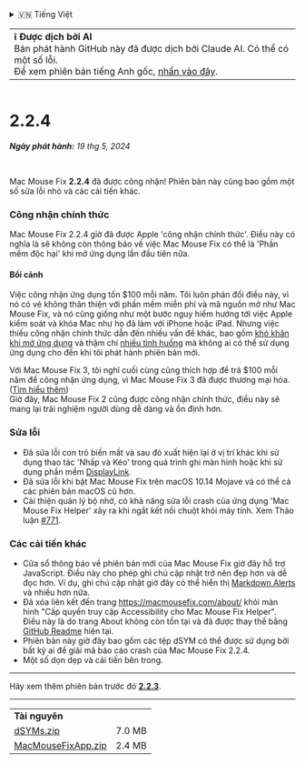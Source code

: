 <details>
<summary>🇻🇳 Tiếng Việt</summary>

[🇬🇧 English (GitHub)](https://github.com/noah-nuebling/mac-mouse-fix/releases/tag/2.2.4)\
[🇦🇩 Català](https://redirect.macmousefix.com/?target=mmf-release&tag=2.2.4&locale=ca)\
[🇩🇪 Deutsch](https://redirect.macmousefix.com/?target=mmf-release&tag=2.2.4&locale=de)\
[🇪🇸 Español](https://redirect.macmousefix.com/?target=mmf-release&tag=2.2.4&locale=es)\
[🇫🇷 Français](https://redirect.macmousefix.com/?target=mmf-release&tag=2.2.4&locale=fr)\
[🇮🇩 Indonesia](https://redirect.macmousefix.com/?target=mmf-release&tag=2.2.4&locale=id)\
[🇮🇹 Italiano](https://redirect.macmousefix.com/?target=mmf-release&tag=2.2.4&locale=it)\
[🇭🇺 Magyar](https://redirect.macmousefix.com/?target=mmf-release&tag=2.2.4&locale=hu)\
[🇳🇱 Nederlands](https://redirect.macmousefix.com/?target=mmf-release&tag=2.2.4&locale=nl)\
[🇵🇱 Polski](https://redirect.macmousefix.com/?target=mmf-release&tag=2.2.4&locale=pl)\
[🇧🇷 Português (Brasil)](https://redirect.macmousefix.com/?target=mmf-release&tag=2.2.4&locale=pt-BR)\
[🇵🇹 Português (Portugal)](https://redirect.macmousefix.com/?target=mmf-release&tag=2.2.4&locale=pt-PT)\
[🇷🇴 Română](https://redirect.macmousefix.com/?target=mmf-release&tag=2.2.4&locale=ro)\
[🇸🇪 Svenska](https://redirect.macmousefix.com/?target=mmf-release&tag=2.2.4&locale=sv)\
**🇻🇳 Tiếng Việt**\
[🇹🇷 Türkçe](https://redirect.macmousefix.com/?target=mmf-release&tag=2.2.4&locale=tr)\
[🇨🇿 Čeština](https://redirect.macmousefix.com/?target=mmf-release&tag=2.2.4&locale=cs)\
[🇬🇷 Ελληνικά](https://redirect.macmousefix.com/?target=mmf-release&tag=2.2.4&locale=el)\
[🇷🇺 Русский](https://redirect.macmousefix.com/?target=mmf-release&tag=2.2.4&locale=ru)\
[🇺🇦 Українська](https://redirect.macmousefix.com/?target=mmf-release&tag=2.2.4&locale=uk)\
[🇮🇱 עברית](https://redirect.macmousefix.com/?target=mmf-release&tag=2.2.4&locale=he)\
[🇸🇦 العربية](https://redirect.macmousefix.com/?target=mmf-release&tag=2.2.4&locale=ar)\
[🇮🇳 हिन्दी](https://redirect.macmousefix.com/?target=mmf-release&tag=2.2.4&locale=hi)\
[🇹🇭 ไทย](https://redirect.macmousefix.com/?target=mmf-release&tag=2.2.4&locale=th)\
[🇨🇳 中文 (简体)](https://redirect.macmousefix.com/?target=mmf-release&tag=2.2.4&locale=zh-Hans)\
[🇨🇳 中文 (繁體)](https://redirect.macmousefix.com/?target=mmf-release&tag=2.2.4&locale=zh-Hant)\
[🇭🇰 中文（香港)](https://redirect.macmousefix.com/?target=mmf-release&tag=2.2.4&locale=zh-HK)\
[🇯🇵 日本語](https://redirect.macmousefix.com/?target=mmf-release&tag=2.2.4&locale=ja)\
[🇰🇷 한국어](https://redirect.macmousefix.com/?target=mmf-release&tag=2.2.4&locale=ko)\
[Help translate Mac Mouse Fix to different languages!](https://github.com/noah-nuebling/mac-mouse-fix/discussions/731)
</details>
<table align=><td>
<b>ℹ️ Được dịch bởi AI</b><br>
Bản phát hành GitHub này đã được dịch bởi Claude AI. Có thể có một số lỗi.<br>
Để xem phiên bản tiếng Anh gốc, <a href="https://github.com/noah-nuebling/mac-mouse-fix/releases/tag/2.2.4">nhấn vào đây</a>.
</td></table>

<table></table>

# 2.2.4
***Ngày phát hành:** 19 thg 5, 2024*

<br>

Mac Mouse Fix **2.2.4** đã được công nhận! Phiên bản này cũng bao gồm một số sửa lỗi nhỏ và các cải tiến khác.

### **Công nhận chính thức**

Mac Mouse Fix 2.2.4 giờ đã được Apple 'công nhận chính thức'. Điều này có nghĩa là sẽ không còn thông báo về việc Mac Mouse Fix có thể là 'Phần mềm độc hại' khi mở ứng dụng lần đầu tiên nữa.

#### Bối cảnh

Việc công nhận ứng dụng tốn $100 mỗi năm. Tôi luôn phản đối điều này, vì nó có vẻ không thân thiện với phần mềm miễn phí và mã nguồn mở như Mac Mouse Fix, và nó cũng giống như một bước nguy hiểm hướng tới việc Apple kiểm soát và khóa Mac như họ đã làm với iPhone hoặc iPad. Nhưng việc thiếu công nhận chính thức dẫn đến nhiều vấn đề khác, bao gồm [khó khăn khi mở ứng dụng](https://github.com/noah-nuebling/mac-mouse-fix/discussions/114) và thậm chí [nhiều tình huống](https://github.com/noah-nuebling/mac-mouse-fix/issues/95) mà không ai có thể sử dụng ứng dụng cho đến khi tôi phát hành phiên bản mới.

Với Mac Mouse Fix 3, tôi nghĩ cuối cùng cũng thích hợp để trả $100 mỗi năm để công nhận ứng dụng, vì Mac Mouse Fix 3 đã được thương mại hóa. ([Tìm hiểu thêm](https://redirect.macmousefix.com/?target=mmf-release&tag=3.0.0&locale=vi)) \
Giờ đây, Mac Mouse Fix 2 cũng được công nhận chính thức, điều này sẽ mang lại trải nghiệm người dùng dễ dàng và ổn định hơn.

### **Sửa lỗi**

- Đã sửa lỗi con trỏ biến mất và sau đó xuất hiện lại ở vị trí khác khi sử dụng thao tác 'Nhấp và Kéo' trong quá trình ghi màn hình hoặc khi sử dụng phần mềm [DisplayLink](https://www.synaptics.com/products/displaylink-graphics).
- Đã sửa lỗi khi bật Mac Mouse Fix trên macOS 10.14 Mojave và có thể cả các phiên bản macOS cũ hơn.
- Cải thiện quản lý bộ nhớ, có khả năng sửa lỗi crash của ứng dụng 'Mac Mouse Fix Helper' xảy ra khi ngắt kết nối chuột khỏi máy tính. Xem Thảo luận [#771](https://github.com/noah-nuebling/mac-mouse-fix/discussions/771).

### **Các cải tiến khác**

- Cửa sổ thông báo về phiên bản mới của Mac Mouse Fix giờ đây hỗ trợ JavaScript. Điều này cho phép ghi chú cập nhật trở nên đẹp hơn và dễ đọc hơn. Ví dụ, ghi chú cập nhật giờ đây có thể hiển thị [Markdown Alerts](https://github.com/orgs/community/discussions/16925) và nhiều hơn nữa.
- Đã xóa liên kết đến trang https://macmousefix.com/about/ khỏi màn hình "Cấp quyền truy cập Accessibility cho Mac Mouse Fix Helper". Điều này là do trang About không còn tồn tại và đã được thay thế bằng [GitHub Readme](https://github.com/noah-nuebling/mac-mouse-fix) hiện tại.
- Phiên bản này giờ đây bao gồm các tệp dSYM có thể được sử dụng bởi bất kỳ ai để giải mã báo cáo crash của Mac Mouse Fix 2.2.4.
- Một số dọn dẹp và cải tiến bên trong.

---

Hãy xem thêm phiên bản trước đó [**2.2.3**](https://redirect.macmousefix.com/?target=mmf-release&tag=2.2.3&locale=vi).

---

<table align="start">
<tr>
    <td colspan=2>
        <b>Tài nguyên</b>
    </td>
</tr>
<tr>
    <td><a href="https://github.com/noah-nuebling/mac-mouse-fix/releases/download/2.2.4/dSYMs.zip">dSYMs.zip</a></td>
    <td>7.0 MB</td>
</tr>
<tr>
    <td><a href="https://github.com/noah-nuebling/mac-mouse-fix/releases/download/2.2.4/MacMouseFixApp.zip">MacMouseFixApp.zip</a></td>
    <td>2.4 MB</td>
</tr>
</table>